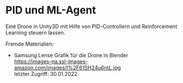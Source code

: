 # PID und ML-Agent
Eine Drone in Unity3D mit Hilfe von PID-Controllern und Reinforcement Learning steuern lassen.  

Fremde Materialien:
- Samsung Lense Grafik für die Drone in Blender  
https://images-na.ssl-images-amazon.com/images/I%2F61SH24u6ntL.jpg  
letzter Zugriff: 30.01.2022

